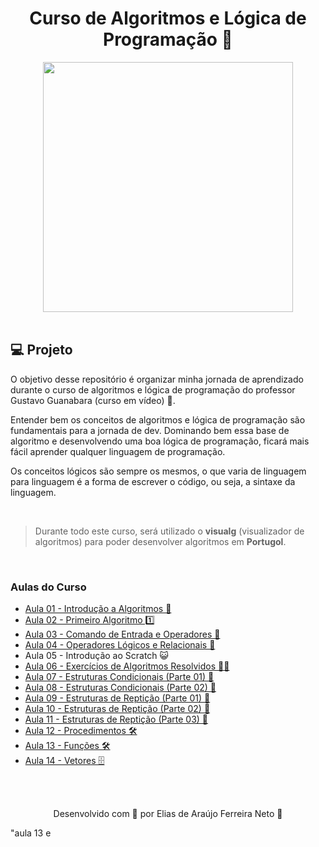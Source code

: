 <h1 align="center">
  Curso de Algoritmos e Lógica de Programação 🧩
</h1>

<div align="center">
    <img src="https://www.cursoemvideo.com/wp-content/uploads/2019/08/cursoemvideo-logo-branca.png" width="400px" /> 
</div>

<br>

<h2>💻 Projeto</h2>

O objetivo desse repositório é organizar minha jornada de aprendizado durante o curso 
de algoritmos e lógica de programação do professor Gustavo Guanabara (curso em vídeo) 💙.

Entender bem os conceitos de algoritmos e lógica de programação são fundamentais para a jornada de dev. Dominando bem essa base
de algoritmo e desenvolvendo uma boa lógica de programação, ficará mais fácil aprender qualquer linguagem de programação.

Os conceitos lógicos são sempre os mesmos, o que varia de linguagem para linguagem é a forma de escrever 
o código, ou seja, a sintaxe da linguagem.

<br>

> Durante todo este curso, será utilizado o **visualg** (visualizador de algoritmos) para poder desenvolver algoritmos em **Portugol**.

<br>

<h3>Aulas do Curso</h3>
<ul>
  <li><a href="./aula01.md">Aula 01 - Introdução a Algoritmos 💭</a></li>
  <li><a href="./aula02.md">Aula 02 - Primeiro Algoritmo 1️⃣</a></li>
  <li><a href="./aula03.md">Aula 03 - Comando de Entrada e Operadores 🔢</a></li>
  <li><a href="./aula04.md">Aula 04 - Operadores Lógicos e Relacionais 🧠</a></li>
  <li>Aula 05 - Introdução ao Scratch 😺</li>
  <li><a href="./aula06.md">Aula 06 - Exercícios de Algoritmos Resolvidos 🏋️‍♂️</a></li>
  <li><a href="./aula07.md">Aula 07 - Estruturas Condicionais (Parte 01) 🔀</a></li>
  <li><a href="./aula08.md">Aula 08 - Estruturas Condicionais (Parte 02) 🔀</a></li>
  <li><a href="./aula09.md">Aula 09 - Estruturas de Reptição (Parte 01) 🔁</a></li>
  <li><a href="./aula10.md">Aula 10 - Estruturas de Reptição (Parte 02) 🔁</a></li>
  <li><a href="./aula11.md">Aula 11 - Estruturas de Reptição (Parte 03) 🔁</a></li>
  <li><a href="./aula12.md">Aula 12 - Procedimentos 🛠</a></li>
  <li><a href="./aula13.md">Aula 13 - Funções 🛠</a></li>
  <li><a href="./aula14.md">Aula 14 - Vetores 🗄</a></li>
</ul>

<br><br>

<p align="center"> Desenvolvido com 💙 por Elias de Araújo Ferreira Neto 👋 <p>"aula 13 e 